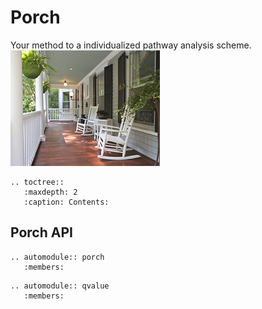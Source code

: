 # Porch
Your method to a individualized pathway analysis scheme.  
![porch](img/porch.jpg "Photo (c) [Sonja Lovas](https://www.flickr.com/photos/sonjalovas/4038233322)")  


```eval_rst
.. toctree::
   :maxdepth: 2
   :caption: Contents:
```

## Porch API

```eval_rst
.. automodule:: porch
   :members:
```

```eval_rst
.. automodule:: qvalue
   :members:
```
